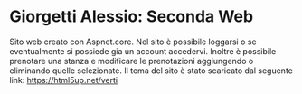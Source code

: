 # Giorgetti Alessio: Seconda Web
Sito web creato con Aspnet.core.
Nel sito è possibile loggarsi o se eventualmente si possiede gia un account accedervi. Inoltre è possibile prenotare una stanza e modificare le prenotazioni aggiungendo o eliminando quelle selezionate.
Il tema del sito è stato scaricato dal seguente link: https://html5up.net/verti
